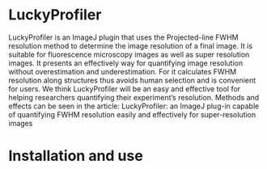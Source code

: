 # LuckyProfiler
LuckyProfiler is an ImageJ plugin that uses the Projected-line FWHM resolution method to determine the image resolution of a final image. It is suitable for fluorescence microscopy images as well as super resolution images. It presents an effectively way for quantifying image resolution without overestimation and underestimation. For it calculates FWHM resolution along structures thus avoids human selection and is convenient for users. We think LuckyProfiler will be an easy and effective tool for helping researchers quantifying their experiment’s resolution.
Methods and effects can be seen in the article: LuckyProfiler: an ImageJ plug-in capable of quantifying FWHM resolution easily and effectively for super-resolution images
# Installation and use
